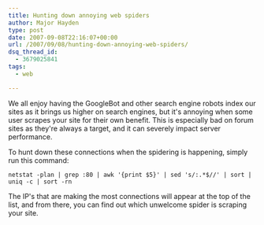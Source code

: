 ```yaml
---
title: Hunting down annoying web spiders
author: Major Hayden
type: post
date: 2007-09-08T22:16:07+00:00
url: /2007/09/08/hunting-down-annoying-web-spiders/
dsq_thread_id:
  - 3679025841
tags:
  - web

---
```

We all enjoy having the GoogleBot and other search engine robots index our sites as it brings us higher on search engines, but it's annoying when some user scrapes your site for their own benefit. This is especially bad on forum sites as they're always a target, and it can severely impact server performance.

To hunt down these connections when the spidering is happening, simply run this command:

`netstat -plan | grep :80 | awk '{print $5}' | sed 's/:.*$//' | sort | uniq -c | sort -rn`

The IP's that are making the most connections will appear at the top of the list, and from there, you can find out which unwelcome spider is scraping your site.
